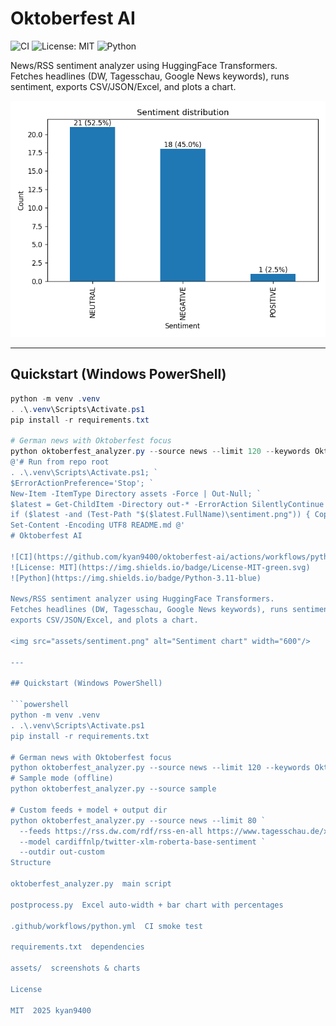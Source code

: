 ﻿# Oktoberfest AI

![CI](https://github.com/kyan9400/oktoberfest-ai/actions/workflows/python.yml/badge.svg)
![License: MIT](https://img.shields.io/badge/License-MIT-green.svg)
![Python](https://img.shields.io/badge/Python-3.11-blue)

News/RSS sentiment analyzer using HuggingFace Transformers.  
Fetches headlines (DW, Tagesschau, Google News keywords), runs sentiment,
exports CSV/JSON/Excel, and plots a chart.

<img src="assets/sentiment.png" alt="Sentiment chart" width="600"/>

---

## Quickstart (Windows PowerShell)

```powershell
python -m venv .venv
. .\.venv\Scripts\Activate.ps1
pip install -r requirements.txt

# German news with Oktoberfest focus
python oktoberfest_analyzer.py --source news --limit 120 --keywords Oktoberfest Wiesn --lang de
@'# Run from repo root
. .\.venv\Scripts\Activate.ps1; `
$ErrorActionPreference='Stop'; `
New-Item -ItemType Directory assets -Force | Out-Null; `
$latest = Get-ChildItem -Directory out-* -ErrorAction SilentlyContinue | Sort-Object LastWriteTime -Descending | Select-Object -First 1; `
if ($latest -and (Test-Path "$($latest.FullName)\sentiment.png")) { Copy-Item "$($latest.FullName)\sentiment.png" "assets\sentiment.png" -Force }; `
Set-Content -Encoding UTF8 README.md @'
# Oktoberfest AI

![CI](https://github.com/kyan9400/oktoberfest-ai/actions/workflows/python.yml/badge.svg)
![License: MIT](https://img.shields.io/badge/License-MIT-green.svg)
![Python](https://img.shields.io/badge/Python-3.11-blue)

News/RSS sentiment analyzer using HuggingFace Transformers.  
Fetches headlines (DW, Tagesschau, Google News keywords), runs sentiment,
exports CSV/JSON/Excel, and plots a chart.

<img src="assets/sentiment.png" alt="Sentiment chart" width="600"/>

---

## Quickstart (Windows PowerShell)

```powershell
python -m venv .venv
. .\.venv\Scripts\Activate.ps1
pip install -r requirements.txt

# German news with Oktoberfest focus
python oktoberfest_analyzer.py --source news --limit 120 --keywords Oktoberfest Wiesn --lang de
# Sample mode (offline)
python oktoberfest_analyzer.py --source sample

# Custom feeds + model + output dir
python oktoberfest_analyzer.py --source news --limit 80 `
  --feeds https://rss.dw.com/rdf/rss-en-all https://www.tagesschau.de/xml/rss2 `
  --model cardiffnlp/twitter-xlm-roberta-base-sentiment `
  --outdir out-custom
Structure

oktoberfest_analyzer.py  main script

postprocess.py  Excel auto-width + bar chart with percentages

.github/workflows/python.yml  CI smoke test

requirements.txt  dependencies

assets/  screenshots & charts

License

MIT  2025 kyan9400
